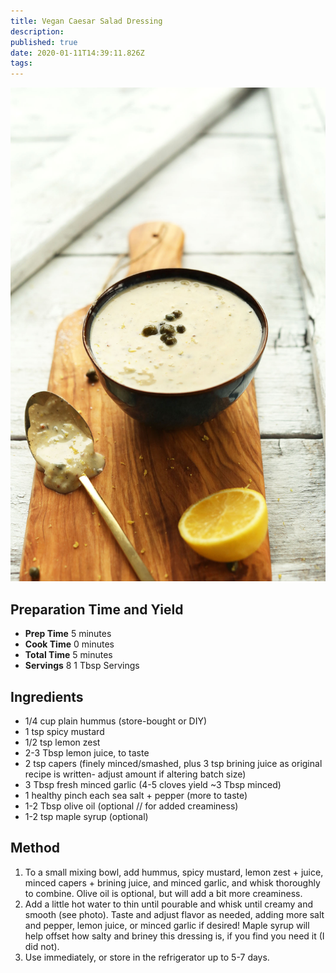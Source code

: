```yaml
---
title: Vegan Caesar Salad Dressing
description:
published: true
date: 2020-01-11T14:39:11.826Z
tags:
---
```


![vegan-caesar-salad-dressing.jpg](/images/cookbook/vegan-caesar-salad-dressing.jpg)

## Preparation Time and Yield

- **Prep Time** 5 minutes
- **Cook Time** 0 minutes
- **Total Time** 5 minutes
- **Servings** 8 1 Tbsp Servings

## Ingredients

- 1/4 cup plain hummus (store-bought or DIY)
- 1 tsp spicy mustard
- 1/2 tsp lemon zest
- 2-3 Tbsp lemon juice, to taste
- 2 tsp capers (finely minced/smashed, plus 3 tsp brining juice as original recipe is written- adjust amount if altering batch size)
- 3 Tbsp fresh minced garlic (4-5 cloves yield ~3 Tbsp minced)
- 1 healthy pinch each sea salt + pepper (more to taste)
- 1-2 Tbsp olive oil (optional // for added creaminess)
- 1-2 tsp maple syrup (optional)

## Method

1. To a small mixing bowl, add hummus, spicy mustard, lemon zest + juice, minced capers + brining juice, and minced garlic, and whisk thoroughly to combine. Olive oil is optional, but will add a bit more creaminess.
2. Add a little hot water to thin until pourable and whisk until creamy and smooth (see photo). Taste and adjust flavor as needed, adding more salt and pepper, lemon juice, or minced garlic if desired! Maple syrup will help offset how salty and briney this dressing is, if you find you need it (I did not).
3. Use immediately, or store in the refrigerator up to 5-7 days.

